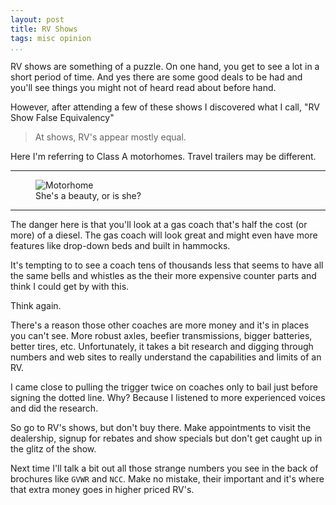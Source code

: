 ```yaml
---
layout: post  
title: RV Shows  
tags: misc opinion  
...
```


RV shows are something of a puzzle. On one hand, you get to see a lot in
a short period of time. And yes there are some good deals to be had and
you'll see things you might not of heard read about before hand.

However, after attending a few of these shows I discovered what I call,
"RV Show False Equivalency"

> At shows, RV's appear mostly equal.

Here I'm referring to Class A motorhomes. Travel trailers may be
different.

------------------------------------------------------------------------

<figure>
  <img src="http://i.imgur.com/xv2ndPA.jpg" alt="Motorhome" />
  <figcaption>She's a beauty, or is she?</figcaption>
</figure>

------------------------------------------------------------------------

The danger here is that you'll look at a gas coach that's half the cost
(or more) of a diesel. The gas coach will look great and might even have
more features like drop-down beds and built in hammocks.

It's tempting to to see a coach tens of thousands less that seems to
have all the same bells and whistles as the their more expensive counter
parts and think I could get by with this.

Think again.

There's a reason those other coaches are more money and it's in places
you can't see. More robust axles, beefier transmissions, bigger
batteries, better tires, etc. Unfortunately, it takes a bit research and
digging through numbers and web sites to really understand the
capabilities and limits of an RV.

I came close to pulling the trigger twice on coaches only to bail just
before signing the dotted line. Why? Because I listened to more
experienced voices and did the research.

So go to RV's shows, but don't buy there. Make appointments to visit the
dealership, signup for rebates and show specials but don't get caught up
in the glitz of the show.

Next time I'll talk a bit out all those strange numbers you see in the
back of brochures like `GVWR` and `NCC`. Make no mistake, their
important and it's where that extra money goes in higher priced RV's.
